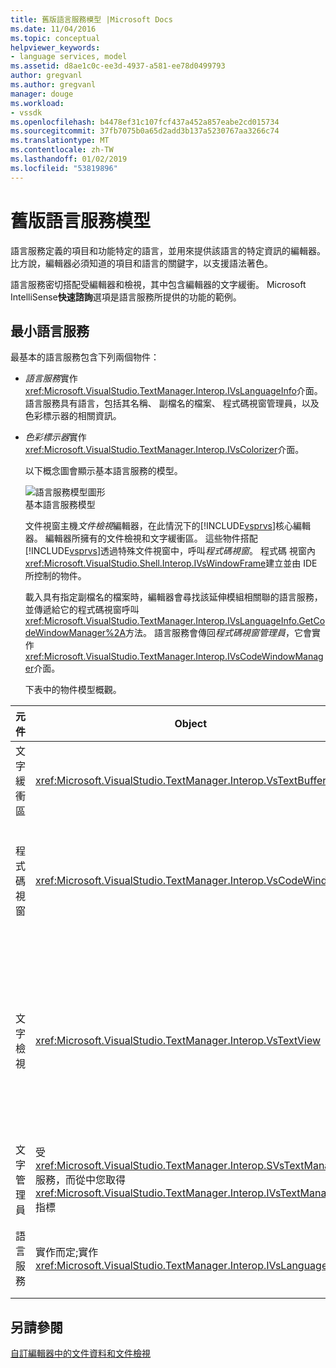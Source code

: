 ```yaml
---
title: 舊版語言服務模型 |Microsoft Docs
ms.date: 11/04/2016
ms.topic: conceptual
helpviewer_keywords:
- language services, model
ms.assetid: d8ae1c0c-ee3d-4937-a581-ee78d0499793
author: gregvanl
ms.author: gregvanl
manager: douge
ms.workload:
- vssdk
ms.openlocfilehash: b4478ef31c107fcf437a452a857eabe2cd015734
ms.sourcegitcommit: 37fb7075b0a65d2add3b137a5230767aa3266c74
ms.translationtype: MT
ms.contentlocale: zh-TW
ms.lasthandoff: 01/02/2019
ms.locfileid: "53819896"
---
```

# <a name="model-of-a-legacy-language-service"></a>舊版語言服務模型
語言服務定義的項目和功能特定的語言，並用來提供該語言的特定資訊的編輯器。 比方說，編輯器必須知道的項目和語言的關鍵字，以支援語法著色。  
  
 語言服務密切搭配受編輯器和檢視，其中包含編輯器的文字緩衝。 Microsoft IntelliSense**快速諮詢**選項是語言服務所提供的功能的範例。  
  
## <a name="a-minimal-language-service"></a>最小語言服務  
 最基本的語言服務包含下列兩個物件：  
  
- *語言服務*實作<xref:Microsoft.VisualStudio.TextManager.Interop.IVsLanguageInfo>介面。 語言服務具有語言，包括其名稱、 副檔名的檔案、 程式碼視窗管理員，以及色彩標示器的相關資訊。  
  
- *色彩標示器*實作<xref:Microsoft.VisualStudio.TextManager.Interop.IVsColorizer>介面。  
  
  以下概念圖會顯示基本語言服務的模型。  
  
  ![語言服務模型圖形](../../extensibility/media/vslanguageservicemodel.gif "vsLanguageServiceModel")  
  基本語言服務模型  
  
  文件視窗主機*文件檢視*編輯器，在此情況下的[!INCLUDE[vsprvs](../../code-quality/includes/vsprvs_md.md)]核心編輯器。 編輯器所擁有的文件檢視和文字緩衝區。 這些物件搭配[!INCLUDE[vsprvs](../../code-quality/includes/vsprvs_md.md)]透過特殊文件視窗中，呼叫*程式碼視窗*。 程式碼 視窗內<xref:Microsoft.VisualStudio.Shell.Interop.IVsWindowFrame>建立並由 IDE 所控制的物件。  
  
  載入具有指定副檔名的檔案時，編輯器會尋找該延伸模組相關聯的語言服務，並傳遞給它的程式碼視窗呼叫<xref:Microsoft.VisualStudio.TextManager.Interop.IVsLanguageInfo.GetCodeWindowManager%2A>方法。 語言服務會傳回*程式碼視窗管理員*，它會實作<xref:Microsoft.VisualStudio.TextManager.Interop.IVsCodeWindowManager>介面。  
  
  下表中的物件模型概觀。  
  
| 元件 | Object | 功能 |
|------------------| - | - |
| 文字緩衝區 | <xref:Microsoft.VisualStudio.TextManager.Interop.VsTextBuffer> | Unicode 讀取/寫入文字資料流。 可以使用其他編碼的文字。 |
| 程式碼視窗 | <xref:Microsoft.VisualStudio.TextManager.Interop.VsCodeWindow> | 文件視窗，其中包含一或多個文字檢視。 當[!INCLUDE[vsprvs](../../code-quality/includes/vsprvs_md.md)]是在多重文件介面 (MDI) 模式中，程式碼視窗會是 MDI 子表單。 |
| 文字檢視 | <xref:Microsoft.VisualStudio.TextManager.Interop.VsTextView> | 可讓使用者瀏覽，以及使用鍵盤和滑鼠來檢視文字視窗。 對使用者顯示做為編輯器文字檢視。 您可以使用一般的編輯器視窗、 [輸出] 視窗中和即時運算視窗中的文字檢視。 此外，您可以設定程式碼視窗中的一或多個文字檢視。 |
| 文字管理員 | 受<xref:Microsoft.VisualStudio.TextManager.Interop.SVsTextManager>服務，而從中您取得<xref:Microsoft.VisualStudio.TextManager.Interop.IVsTextManager>指標 | 此元件可維護由先前所述的所有元件共用的一般資訊。 |
| 語言服務 | 實作而定;實作 <xref:Microsoft.VisualStudio.TextManager.Interop.IVsLanguageInfo> | 物件，提供語言特定資訊，例如語法醒目提示、 陳述式完成和大括號比對的編輯器。 |
  
## <a name="see-also"></a>另請參閱  
 [自訂編輯器中的文件資料和文件檢視](../../extensibility/document-data-and-document-view-in-custom-editors.md)